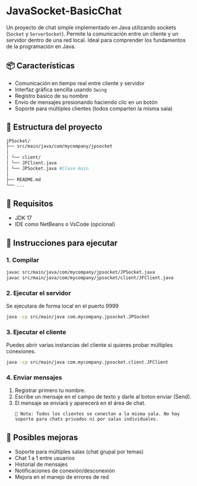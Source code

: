 # JavaSocket-BasicChat

Un proyecto de chat simple implementado en Java utilizando sockets (`Socket` y `ServerSocket`). Permite la comunicación entre un cliente y un servidor dentro de una red local. Ideal para comprender los fundamentos de la programación en Java.

## 📦 Características

- Comunicación en tiempo real entre cliente y servidor
- Interfaz gráfica sencilla usando `Swing`
- Registro basico de su nombre
- Envío de mensajes presionando haciendo clic en un botón
- Soporte para múltiples clientes (todos comparten la misma sala)

## 📁 Estructura del proyecto

```bash
jPSocket/
├── src/main/java/com/mycompany/jpsocket
│ 
│ └── client/
│ └── JFClient.java
│ └── JPSocket.java #Clase main 
│
├── README.md
└── ...
```

## 🧰 Requisitos

- JDK 17
- IDE como NetBeans o VsCode (opcional)

## 🚀 Instrucciones para ejecutar

### 1. Compilar

```bash
javac src/main/java/com/mycompany/jpsocket/JPSocket.java
javac src/main/java/com/mycompany/jpsocket/client/JFClient.java
```

### 2. Ejecutar el servidor
Se ejecutara de forma local en el puerto 9999
```bash
java -cp src/main/java com.mycompany.jpsocket.JPSocket
```

### 3. Ejecutar el cliente
Puedes abrir varias instancias del cliente si quieres probar múltiples conexiones.
```bash
java -cp src/main/java com.mycompany.jpsocket.client.JFClient
```

### 4. Enviar mensajes
1. Registrar primero tu nombre.
2. Escribe un mensaje en el campo de texto y darle al boton enviar (Send).
3. El mensaje se enviará y aparecerá en el área de chat.
    ```
    🔔 Nota: Todos los clientes se conectan a la misma sala. No hay soporte para chats privados ni por salas individuales.
    ```

## 🧪 Posibles mejoras
- Soporte para múltiples salas (chat grupal por temas)
- Chat 1 a 1 entre usuarios
- Historial de mensajes
- Notificaciones de conexión/desconexión
- Mejora en el manejo de errores de red




